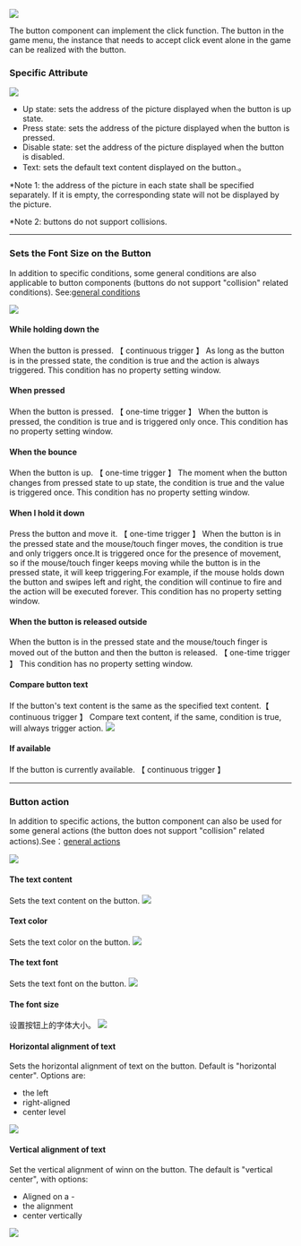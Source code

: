 ![](564ac01e9f242.png)

The button component can implement the click function. The button in the game menu, the instance that needs to accept click event alone in the game can be realized with the button.

### Specific Attribute
![](564ac01e5ac54.png)
- Up state: sets the address of the picture displayed when the button is up state.
- Press state: sets the address of the picture displayed when the button is pressed.
- Disable state: set the address of the picture displayed when the button is disabled.
-  Text: sets the default text content displayed on the button.。

*Note 1: the address of the picture in each state shall be specified separately. If it is empty, the corresponding state will not be displayed by the picture.

*Note 2: buttons do not support collisions.

------------


### Sets the Font Size on the Button
In addition to specific conditions, some general conditions are also applicable to button components (buttons do not support "collision" related conditions). See:[general conditions](../../../../Lakeshore/manual/commonElements/conditions/README.md)

![](564ac01e6ec2e.png)
####  While holding down the
When the button is pressed. 【 continuous trigger 】
As long as the button is in the pressed state, the condition is true and the action is always triggered.
This condition has no property setting window.

#### When pressed
When the button is pressed. 【 one-time trigger 】
When the button is pressed, the condition is true and is triggered only once.
This condition has no property setting window.

#### When the bounce
When the button is up. 【 one-time trigger 】
The moment when the button changes from pressed state to up state, the condition is true and the value is triggered once.
This condition has no property setting window.

#### When I hold it down
Press the button and move it. 【 one-time trigger 】
When the button is in the pressed state and the mouse/touch finger moves, the condition is true and only triggers once.It is triggered once for the presence of movement, so if the mouse/touch finger keeps moving while the button is in the pressed state, it will keep triggering.For example, if the mouse holds down the button and swipes left and right, the condition will continue to fire and the action will be executed forever.
This condition has no property setting window.

#### When the button is released outside
When the button is in the pressed state and the mouse/touch finger is moved out of the button and then the button is released. 【 one-time trigger 】
This condition has no property setting window.

#### Compare button text
If the button's text content is the same as the specified text content.【 continuous trigger 】
Compare text content, if the same, condition is true, will always trigger action.
![](564ac01e8af82.png)

#### If available
If the button is currently available. 【 continuous trigger 】

------------


###  Button action
In addition to specific actions, the button component can also be used for some general actions (the button does not support "collision" related actions).See：[general actions](../../../../Lakeshore/manual/commonElements/action/README.md)

![](564ac024888b3.png)
#### The text content
Sets the text content on the button.
![](564ac01dd1b86.png)

#### Text color
Sets the text color on the button.
![](564ac01e221c8.png)

####  The text font
Sets the text font on the button.
![](564ac01e2daab.png)

####  The font size
设置按钮上的字体大小。
![](564ac01e3af30.png)
####  Horizontal alignment of text
Sets the horizontal alignment of text on the button. Default is "horizontal center". Options are:
- the left
- right-aligned
- center level

![](564ac01e09bff.png)
####  Vertical alignment of text
Set the vertical alignment of winn on the button. The default is "vertical center", with options:
- Aligned on a -
- the alignment
- center vertically

![](564ac01dec2c6.png)
